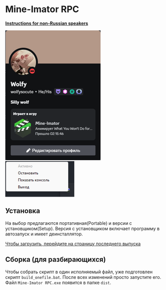 # Mine-Imator RPC
**[Instructions for non-Russian speakers](README.md)**

![Profile image](./images/Profile.png)
![Menu image](./images/Menu.png)

## Установка
На выбор предлагаются портативная(Portable) и версии с установщиком(Setup). Версия с установщиком включает программу в автозапуск и имеет деинсталлятор.

[Чтобы загрузить, перейдите на страницу последнего выпуска](https://github.com/WolfySoCute/Mine-Imator-RPC/releases/latest/)

## Сборка (для разбирающихся)
Чтобы собрать скрипт в один исполняемый файл, уже подготовлен скрипт `build_onefile.bat`. После всех изменений просто запустите его. Файл `Mine-Imator RPC.exe` появится в папке `dist`.